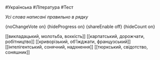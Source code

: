#Українська #Література #Тест

*Усі слова написані правильно в рядку*

{noChangeVote on}
{hideProgress on}
{shareEnable off}
{hideCount on}

[[викладацький, молотьба, вохкість]]
[[карпатський, дорожчати, робітництво]]
[[криворізький, об’їжджати, французський]]
[[інтелігентський, сонячний, надхнення]]
[[тюркський, свідотство, соняшник]]
